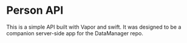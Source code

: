 # Person API

This is a simple API built with Vapor and swift.  It was designed to be a companion server-side app for the DataManager repo.
